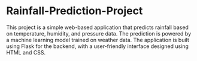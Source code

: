 # Rainfall-Prediction-Project
This project is a simple web-based application that predicts rainfall based on temperature, humidity, and pressure data. The prediction is powered by a machine learning model trained on weather data. The application is built using Flask for the backend, with a user-friendly interface designed using HTML and CSS.
